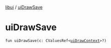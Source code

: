 [libui](README.md) / [uiDrawSave](ui-draw-save.md)

# uiDrawSave

`fun uiDrawSave(c: CValuesRef<`[`uiDrawContext`](ui-draw-context.md)`>?)`